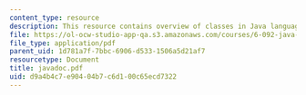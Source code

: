 ```yaml
---
content_type: resource
description: This resource contains overview of classes in Java language.
file: https://ol-ocw-studio-app-qa.s3.amazonaws.com/courses/6-092-java-preparation-for-6-170-january-iap-2006/d9a4b4c7e90404b7c6d100c65ecd7322_javadoc.pdf
file_type: application/pdf
parent_uid: 1d781a7f-7bbc-6906-d533-1506a5d21af7
resourcetype: Document
title: javadoc.pdf
uid: d9a4b4c7-e904-04b7-c6d1-00c65ecd7322
---
```

